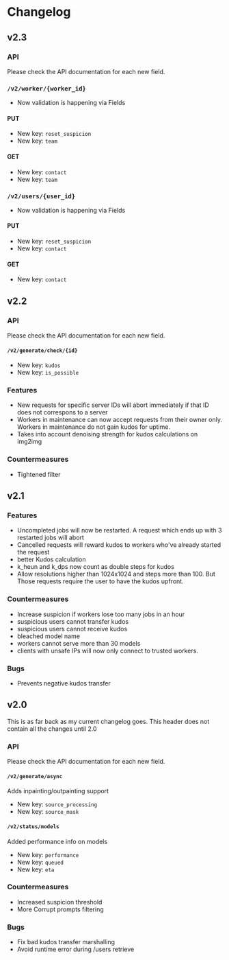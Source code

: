 # Changelog

## v2.3

### API


Please check the API documentation for each new field.

### `/v2/worker/{worker_id}`

* Now validation is happening via Fields

#### PUT
* New key: `reset_suspicion`
* New key: `team`
#### GET
* New key: `contact`
* New key: `team`

### `/v2/users/{user_id}`

* Now validation is happening via Fields

#### PUT
* New key: `reset_suspicion`
* New key: `contact`
#### GET
* New key: `contact`



## v2.2

### API

Please check the API documentation for each new field.

#### `/v2/generate/check/{id}`

* New key: `kudos`
* New key: `is_possible`

### Features

* New requests for specific server IDs will abort immediately if that ID does not correspons to a server
* Workers in maintenance can now accept requests from their owner only. Workers in maintenance do not gain kudos for uptime.
* Takes into account denoising strength for kudos calculations on img2img

### Countermeasures

* Tightened filter

## v2.1

### Features

* Uncompleted jobs will now be restarted. A request which ends up with 3 restarted jobs will abort
* Cancelled requests will reward kudos to workers who've already started the request
* better Kudos calculation
* k_heun and k_dps now count as double steps for kudos
* Allow resolutions higher than 1024x1024 and steps more than 100. But Those requests require the user to have the kudos upfront.

### Countermeasures

* Increase suspicion if workers lose too many jobs in an hour
* suspicious users cannot transfer kudos
* suspicious users cannot receive kudos
* bleached model name
* workers cannot serve more than 30 models
* clients with unsafe IPs will now only connect to trusted workers.

### Bugs

* Prevents negative kudos transfer


## v2.0

This is as far back as my current changelog goes. This header does not contain all the changes until 2.0

### API

Please check the API documentation for each new field.

#### `/v2/generate/async`

Adds inpainting/outpainting support

* New key: `source_processing`
* New key: `source_mask`

#### `/v2/status/models`

Added performance info on models

* New key: `performance`
* New key: `queued`
* New key: `eta`

### Countermeasures 

* Increased suspicion threshold
* More Corrupt prompts filtering

### Bugs

* Fix bad kudos transfer marshalling
* Avoid runtime error during /users retrieve
